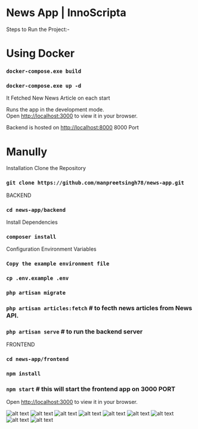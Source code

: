 # News App | InnoScripta

Steps to Run the Project:- 

# Using Docker

### `docker-compose.exe build`

### `docker-compose.exe up -d`

It Fetched New News Article on each start

Runs the app in the development mode.\
Open [http://localhost:3000](http://localhost:3000) to view it in your browser.

Backend is hosted on [http://localhost:8000](http://localhost:8000) 
8000 Port


# Manully


Installation
Clone the Repository

### `git clone https://github.com/manpreetsingh78/news-app.git`
BACKEND
### `cd news-app/backend`

Install Dependencies
### `composer install`

Configuration
Environment Variables

### `Copy the example environment file `

### `cp .env.example .env`

### `php artisan migrate`

### `php artisan articles:fetch` # to fecth news articles from News API.

### `php artisan serve` # to run the backend server

FRONTEND
### `cd news-app/frontend`

### `npm install`

### `npm start` # this will start the frontend app on 3000 PORT

Open [http://localhost:3000](http://localhost:3000) to view it in your browser.


![alt text](images/image.png)
![alt text](images/image-1.png)
![alt text](images/image-2.png)
![alt text](images/image-3.png)
![alt text](images/image-4.png)
![alt text](images/image-5.png)
![alt text](images/image-6.png)
![alt text](images/image-7.png)
![alt text](images/image-8.png)
